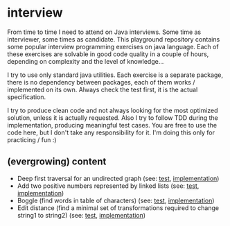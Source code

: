 # interview
From time to time I need to attend on Java interviews. Some time as interviewer, some times as candidate. This playground repository contains some popular interview programming exercises on java language. Each of these exercises are solvable in good code quality in a couple of hours, depending on complexity and the level of knowledge... 

I try to use only standard java utilities. Each exercise is a separate package, there is no dependency between packages, each of them works / implemented on its own. Always check the test first, it is the actual specification.

I try to produce clean code and not always looking for the most optimized solution, unless it is actually requested. Also I try to follow TDD during the implementation, producing meaningful test cases. You are free to use the code here, but I don't take any responsibility for it. I'm doing this only for practicing / fun :)


## (evergrowing) content
* Deep first traversal for an undirected graph (see: [test](https://github.com/symat/interview/tree/master/src/test/java/com/symat/interview/deep_first), [implementation](https://github.com/symat/interview/tree/master/src/main/java/com/symat/interview/deep_first))
* Add two positive numbers represented by linked lists (see: [test](https://github.com/symat/interview/tree/master/src/test/java/com/symat/interview/add_numbers_linked_list), [implementation](https://github.com/symat/interview/tree/master/src/main/java/com/symat/interview/add_numbers_linked_list))
* Boggle (find words in table of characters) (see: [test](https://github.com/symat/interview/tree/master/src/test/java/com/symat/interview/boggle), [implementation](https://github.com/symat/interview/tree/master/src/main/java/com/symat/interview/boggle))
* Edit distance (find a minimal set of transformations required to change string1 to string2) (see: [test](https://github.com/symat/interview/tree/master/src/test/java/com/symat/interview/edit_distance), [implementation](https://github.com/symat/interview/tree/master/src/main/java/com/symat/interview/edit_distance))